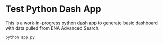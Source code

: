 # Test Python Dash App

This is a work-in-progress python dash app to generate basic dashboard with data pulled from ENA Advanced Search.

```
python app.py
```
